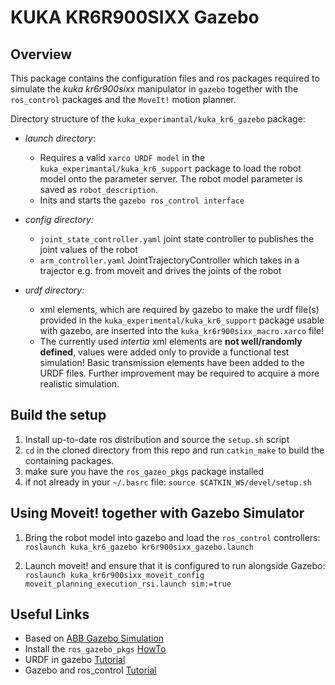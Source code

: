 # KUKA KR6R900SIXX Gazebo

## Overview

This package contains the configuration files and ros packages required to simulate the _kuka kr6r900sixx_ manipulator in `gazebo` together with the `ros_control` packages and the `MoveIt!` motion planner. 

Directory structure of the `kuka_experimantal/kuka_kr6_gazebo` package: 
 * _launch directory_:  
    * Requires a valid `xarco URDF model` in the `kuka_experimantal/kuka_kr6_support` package to load the robot model onto the parameter server. The robot model parameter is saved as `robot_description`.  
    * Inits and starts the `gazebo ros_control interface`

* _config directory:_
    * `joint_state_controller.yaml` joint state controller to publishes the joint values of the robot 
    * `arm_controller.yaml` JointTrajectoryController which takes in a trajector e.g. from moveit and drives the joints of the robot  

* _urdf directory:_
    * xml elements, which are required by gazebo to make the urdf file(s) provided in the `kuka_experimental/kuka_kr6_support` package usable with gazebo, are inserted into the `kuka_kr6r900sixx_macro.xarco` file!
    * The currently used _intertia_ xml elements are **not well/randomly defined**, values were added only to provide a functional test simulation! Basic transmission elements have been added to the URDF files. Further improvement may be required to acquire a more realistic simulation.  

## Build the setup 

1. Install up-to-date ros distribution and source the `setup.sh` script 
1. `cd` in the cloned directory from this repo and run `catkin_make` to build the containing packages. 
1. make sure you have the `ros_gazeo_pkgs` package installed 
1. if not already in your `~/.basrc` file: `source $CATKIN_WS/devel/setup.sh`

## Using Moveit! together with Gazebo Simulator

1. Bring the robot model into gazebo and load the `ros_control` controllers:
   ```roslaunch kuka_kr6_gazebo kr6r900sixx_gazebo.launch``` 

2. Launch moveit! and ensure that it is configured to run alongside Gazebo:
```roslaunch kuka_kr6r900sixx_moveit_config moveit_planning_execution_rsi.launch sim:=true``` 

## Useful Links 

* Based on [ABB Gazebo Simulation](https://github.com/ros-industrial/abb_experimental/tree/kinetic-devel/abb_irb120_gazebo)
* Install the `ros_gazebo_pkgs` [HowTo](http://gazebosim.org/tutorials?tut=ros_installing&cat=connect_ros) 
* URDF in gazebo [Tutorial](http://gazebosim.org/tutorials?tut=ros_urdf&cat=connect_ros) 
* Gazebo and ros_control [Tutorial](http://gazebosim.org/tutorials?tut=ros_control&cat=connect_ros) 
